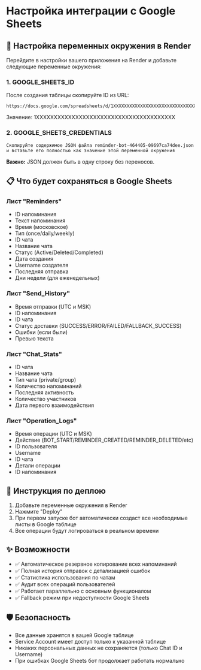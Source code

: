 # Настройка интеграции с Google Sheets

## 🔧 Настройка переменных окружения в Render

Перейдите в настройки вашего приложения на Render и добавьте следующие переменные окружения:

### 1. GOOGLE_SHEETS_ID

После создания таблицы скопируйте ID из URL:
```
https://docs.google.com/spreadsheets/d/1XXXXXXXXXXXXXXXXXXXXXXXXXXXXXXXXXXXXXXX/edit
```

Значение: 1XXXXXXXXXXXXXXXXXXXXXXXXXXXXXXXXXXXXXXX

### 2. GOOGLE_SHEETS_CREDENTIALS
```
Скопируйте содержимое JSON файла reminder-bot-464405-09697ca74dee.json
и вставьте его полностью как значение этой переменной окружения
```

**Важно:** JSON должен быть в одну строку без переносов.

## 📋 Что будет сохраняться в Google Sheets

### Лист "Reminders"
- ID напоминания
- Текст напоминания
- Время (московское)
- Тип (once/daily/weekly) 
- ID чата
- Название чата
- Статус (Active/Deleted/Completed)
- Дата создания
- Username создателя
- Последняя отправка
- Дни недели (для еженедельных)

### Лист "Send_History" 
- Время отправки (UTC и MSK)
- ID напоминания
- ID чата
- Статус доставки (SUCCESS/ERROR/FAILED/FALLBACK_SUCCESS)
- Ошибки (если были)
- Превью текста

### Лист "Chat_Stats"
- ID чата
- Название чата
- Тип чата (private/group)
- Количество напоминаний
- Последняя активность
- Количество участников
- Дата первого взаимодействия

### Лист "Operation_Logs"
- Время операции (UTC и MSK)
- Действие (BOT_START/REMINDER_CREATED/REMINDER_DELETED/etc)
- ID пользователя
- Username
- ID чата
- Детали операции
- ID напоминания

## 🚀 Инструкция по деплою

1. Добавьте переменные окружения в Render
2. Нажмите "Deploy"
3. При первом запуске бот автоматически создаст все необходимые листы в Google таблице
4. Все операции будут логироваться в реальном времени

## ✨ Возможности

- ✅ Автоматическое резервное копирование всех напоминаний
- ✅ Полная история отправок с детализацией ошибок
- ✅ Статистика использования по чатам
- ✅ Аудит всех операций пользователей
- ✅ Работает параллельно с основным функционалом
- ✅ Fallback режим при недоступности Google Sheets

## 🛡️ Безопасность

- Все данные хранятся в вашей Google таблице
- Service Account имеет доступ только к указанной таблице
- Никаких персональных данных не сохраняется (только Chat ID и Username)
- При ошибках Google Sheets бот продолжает работать нормально 